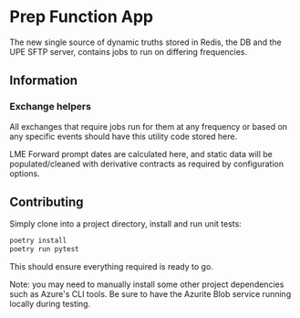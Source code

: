 # Prep Function App

The new single source of dynamic truths stored in Redis, the DB and the UPE SFTP server,
contains jobs to run on differing frequencies.

## Information

### Exchange helpers

All exchanges that require jobs run for them at any frequency or based
on any specific events should have this utility code stored here.

LME Forward prompt dates are calculated here, and static data will be
populated/cleaned with derivative contracts as required by configuration
options.

## Contributing

Simply clone into a project directory, install and run unit tests:

```sh
poetry install
poetry run pytest
```

This should ensure everything required is ready to go.

Note: you may need to manually install some other project dependencies such
as Azure's CLI tools. Be sure to have the Azurite Blob service running locally during testing.
